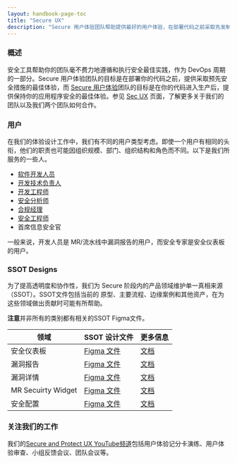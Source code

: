 ```yaml
---
layout: handbook-page-toc
title: "Secure UX"
description: "Secure 用户体验团队帮助提供最好的用户体验，在部署代码之前采取先发制人的安全措施。Secure 用户体验团队帮助提供最好的用户体验，在代码投入生产后保持你的应用安全。."
---
```


### 概述
安全工具帮助你的团队毫不费力地遵循和执行安全最佳实践，作为 DevOps 周期的一部分。Secure 用户体验团队的目标是在部署你的代码之前，提供采取预先安全措施的最佳体验，而 [Secure 用户体验](https://about.gitlab.com/handbook/engineering/ux/stage-group-ux-strategy/protect/)团队的目标是在你的代码进入生产后，提供保持你的应用程序安全的最佳体验。参见 [Sec UX](https://about.gitlab.com/handbook/engineering/ux/stage-group-ux-strategy/sec/) 页面，了解更多关于我们的团队以及我们两个团队如何合作。

### 用户
在我们的体验设计工作中，我们有不同的用户类型考虑。即使一个用户有相同的头衔，他们的职责也可能因组织规模、部门、组织结构和角色而不同。以下是我们所服务的一些人。

* [软件开发人员](https://about.gitlab.com/handbook/marketing/strategic-marketing/roles-personas/#sasha-software-developer)
* [开发技术负责人](https://about.gitlab.com/handbook/marketing/strategic-marketing/roles-personas/#delaney-development-team-lead)
* [开发工程师](https://about.gitlab.com/handbook/marketing/strategic-marketing/roles-personas/#devon-devops-engineer)
* [安全分析师](https://about.gitlab.com/handbook/marketing/strategic-marketing/roles-personas/#sam-security-analyst)
* [合规经理](https://about.gitlab.com/handbook/marketing/strategic-marketing/roles-personas/#cameron-compliance-manager)
* [安全工程师](https://about.gitlab.com/handbook/marketing/strategic-marketing/roles-personas/#alex-security-operations-engineer)
* 首席信息安全官

一般来说，开发人员是 MR/流水线中漏洞报告的用户，而安全专家是安全仪表板的用户。

### SSOT Designs 

为了提高透明度和协作性，我们为 Secure 阶段内的产品领域维护单一真相来源（SSOT）。SSOT文件包括当前的 原型、主要流程、边缘案例和其他资产，在为这些领域做出贡献时可能有所帮助。 

**注意**并非所有的类别都有相关的SSOT Figma文件。

| 领域 | SSOT 设计文件 |  更多信息  |
| ----- | ----- | ----- |
| 安全仪表板 | [Figma 文件](https://www.figma.com/file/8kT8qgibpt19KgoR4UCFWJ/Security-Dashboards?node-id=944%3A1870)  | [文档](https://docs.gitlab.com/ee/user/application_security/security_dashboard/) |
| 漏洞报告 | [Figma 文件](https://www.figma.com/file/rBz1dal74EDy0qloQN2I59/Vulnerability-Reports-lists?node-id=2146%3A2)  |  [文档](https://docs.gitlab.com/ee/user/application_security/vulnerability_report/index.html) |
| 漏洞详情 | [Figma 文件](https://www.figma.com/file/pdrpziN1JPVrZbFKjki1m1/Vulnerability-Details?node-id=1529%3A2)  | [文档](https://docs.gitlab.com/ee/user/application_security/vulnerabilities/index.html) | 
| MR Secuirty Widget | [Figma 文件](https://www.figma.com/file/eq2XvQyGx80Ctk9fF7IrvO/MR-Security?node-id=1137%3A5317) | [文档]( https://docs.gitlab.com/ee/user/application_security/#view-security-scan-information-in-merge-requests) |  
| 安全配置 | [Figma 文件](https://www.figma.com/file/ndBDbrHCLSD61qPG3kt4H2/Security-Configuration-Settings?node-id=1003%3A2) | [文档](https://docs.gitlab.com/ee/user/application_security/configuration/) |


### 关注我们的工作
我们的[Secure and Protect UX YouTube频道](https://www.youtube.com/playlist?list=PL05JrBw4t0KrFCe5BgUkzFrZifjforQOz)包括用户体验记分卡演练、用户体验审查、小组反馈会议、团队会议等。
